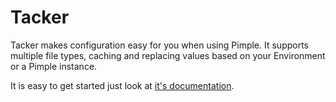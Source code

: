 Tacker
======

Tacker makes configuration easy for you when using Pimple. It supports multiple file types, caching and replacing
values based on your Environment or a Pimple instance.

It is easy to get started just look at [it's documentation](http://flint.readthedocs.org/projects/tacker).
